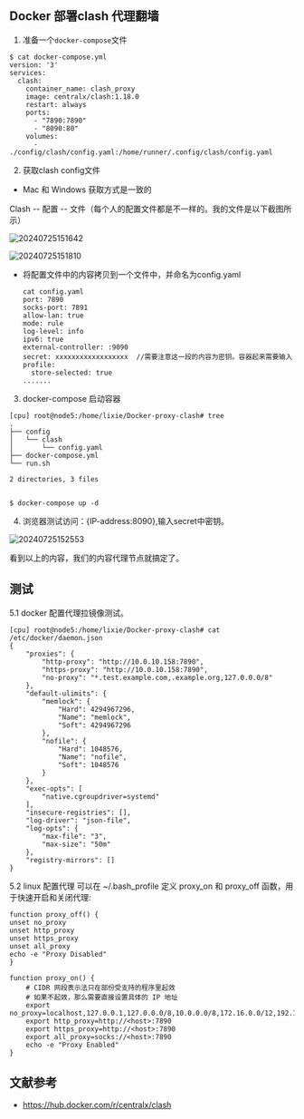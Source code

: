 
## Docker 部署clash 代理翻墙


1. 准备一个`docker-compose`文件

```
$ cat docker-compose.yml
version: '3'
services:
  clash:
    container_name: clash_proxy
    image: centralx/clash:1.18.0
    restart: always
    ports:
      - "7890:7890"
      - "8090:80"
    volumes:
      - ./config/clash/config.yaml:/home/runner/.config/clash/config.yaml

```

2. 获取clash config文件

- Mac 和 Windows 获取方式是一致的

Clash -- 配置 -- 文件（每个人的配置文件都是不一样的。我的文件是以下截图所示）

![20240725151642](https://barry-boy-1311671045.cos.ap-beijing.myqcloud.com/blog/20240725151642.png)

![20240725151810](https://barry-boy-1311671045.cos.ap-beijing.myqcloud.com/blog/20240725151810.png)


- 将配置文件中的内容拷贝到一个文件中，并命名为config.yaml

  ```
  cat config.yaml
  port: 7890
  socks-port: 7891
  allow-lan: true
  mode: rule
  log-level: info
  ipv6: true
  external-controller: :9090
  secret: xxxxxxxxxxxxxxxxxx  //需要注意这一段的内容为密钥。容器起来需要输入
  profile:
    store-selected: true
  .......

  ```

3. docker-compose 启动容器
```
[cpu] root@node5:/home/lixie/Docker-proxy-clash# tree
.
├── config
│   └── clash
│       └── config.yaml
├── docker-compose.yml
└── run.sh

2 directories, 3 files


$ docker-compose up -d 
```


4. 浏览器测试访问：{IP-address:8090},输入secret中密钥。

![20240725152553](https://barry-boy-1311671045.cos.ap-beijing.myqcloud.com/blog/20240725152553.png)

看到以上的内容，我们的内容代理节点就搞定了。


## **测试**

5.1 docker 配置代理拉镜像测试。
```
[cpu] root@node5:/home/lixie/Docker-proxy-clash# cat /etc/docker/daemon.json
{
    "proxies": {
        "http-proxy": "http://10.0.10.158:7890",
        "https-proxy": "http://10.0.10.158:7890",
        "no-proxy": "*.test.example.com,.example.org,127.0.0.0/8"
    },
    "default-ulimits": {
        "memlock": {
            "Hard": 4294967296,
            "Name": "memlock",
            "Soft": 4294967296
        },
        "nofile": {
            "Hard": 1048576,
            "Name": "nofile",
            "Soft": 1048576
        }
    },
    "exec-opts": [
        "native.cgroupdriver=systemd"
    ],
    "insecure-registries": [],
    "log-driver": "json-file",
    "log-opts": {
        "max-file": "3",
        "max-size": "50m"
    },
    "registry-mirrors": []
}
```

5.2 linux 配置代理
可以在 ~/.bash_profile 定义 proxy_on 和 proxy_off 函数，用于快速开启和关闭代理:
```
function proxy_off() {
unset no_proxy
unset http_proxy
unset https_proxy
unset all_proxy
echo -e "Proxy Disabled"
}

function proxy_on() {
    # CIDR 网段表示法只在部份受支持的程序里起效
    # 如果不起效，那么需要直接设置具体的 IP 地址
    export no_proxy=localhost,127.0.0.1,127.0.0.0/8,10.0.0.0/8,172.16.0.0/12,192.168.0.0/16
    export http_proxy=http://<host>:7890
    export https_proxy=http://<host>:7890
    export all_proxy=socks://<host>:7890
    echo -e "Proxy Enabled"
}

```

## 文献参考

- https://hub.docker.com/r/centralx/clash

